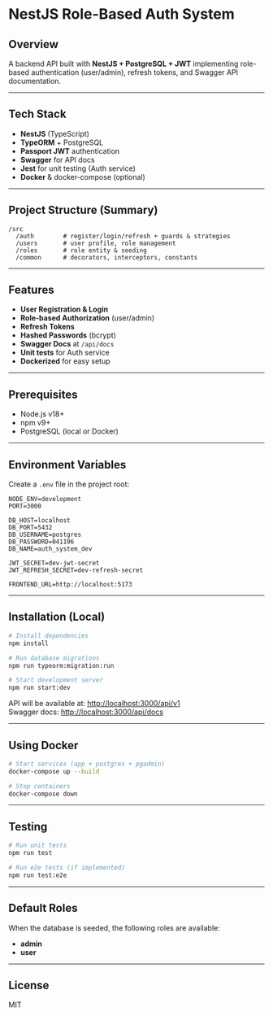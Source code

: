 # NestJS Role-Based Auth System

## Overview
A backend API built with **NestJS + PostgreSQL + JWT** implementing role-based authentication (user/admin), refresh tokens, and Swagger API documentation.

---

## Tech Stack
- **NestJS** (TypeScript)
- **TypeORM** + PostgreSQL
- **Passport JWT** authentication
- **Swagger** for API docs
- **Jest** for unit testing (Auth service)
- **Docker** & docker-compose (optional)

---

## Project Structure (Summary)
```
/src
  /auth        # register/login/refresh + guards & strategies
  /users       # user profile, role management
  /roles       # role entity & seeding
  /common      # decorators, interceptors, constants
```

---

## Features
- **User Registration & Login**
- **Role-based Authorization** (user/admin)
- **Refresh Tokens**
- **Hashed Passwords** (bcrypt)
- **Swagger Docs** at `/api/docs`
- **Unit tests** for Auth service
- **Dockerized** for easy setup

---

## Prerequisites
- Node.js v18+
- npm v9+
- PostgreSQL (local or Docker)

---

## Environment Variables
Create a `.env` file in the project root:
```
NODE_ENV=development
PORT=3000

DB_HOST=localhost
DB_PORT=5432
DB_USERNAME=postgres
DB_PASSWORD=041196
DB_NAME=auth_system_dev

JWT_SECRET=dev-jwt-secret
JWT_REFRESH_SECRET=dev-refresh-secret

FRONTEND_URL=http://localhost:5173
```

---

## Installation (Local)
```bash
# Install dependencies
npm install

# Run database migrations
npm run typeorm:migration:run

# Start development server
npm run start:dev
```

API will be available at: [http://localhost:3000/api/v1](http://localhost:3000/api/v1)  
Swagger docs: [http://localhost:3000/api/docs](http://localhost:3000/api/docs)

---

## Using Docker
```bash
# Start services (app + postgres + pgadmin)
docker-compose up --build

# Stop containers
docker-compose down
```

---

## Testing
```bash
# Run unit tests
npm run test

# Run e2e tests (if implemented)
npm run test:e2e
```

---

## Default Roles
When the database is seeded, the following roles are available:
- **admin**
- **user**

---

## License
MIT

